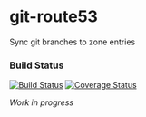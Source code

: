 git-route53
===========
Sync git branches to zone entries

### Build Status ###
[![Build Status](https://travis-ci.org/MinnSoe/git-route53.svg?branch=master)](https://travis-ci.org/MinnSoe/git-route53)
[![Coverage Status](https://img.shields.io/coveralls/MinnSoe/git-route53.svg)](https://coveralls.io/r/MinnSoe/git-route53?branch=master)

*Work in progress*
